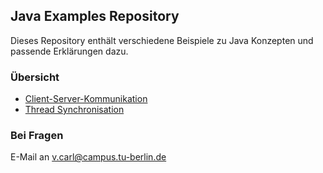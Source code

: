 ## Java Examples Repository

Dieses Repository enthält verschiedene Beispiele zu Java Konzepten und passende Erklärungen dazu.

### Übersicht

- [Client-Server-Kommunikation](./pages/clientserver.html)
- [Thread Synchronisation](https://github.com/valentin-carl/JavaExamples/blob/main/SynchronizedExample/README.md)

### Bei Fragen

E-Mail an [v.carl@campus.tu-berlin.de](mailto:v.carl@campus.tu-berlin.de)
